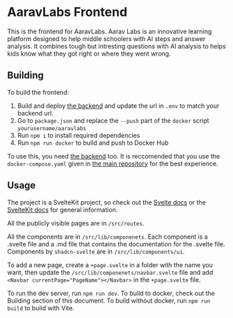 # AaravLabs Frontend

This is the frontend for AaravLabs. Aarav Labs is an innovative learning platform designed to help middle schoolers with AI steps and answer analysis. It combines tough but intresting questions with AI analysis to helps kids know what they got right or where they went wrong.

## Building

To build the frontend:
1. Build and deploy [the backend](https://github.com/AaravLabsOffical/Backend) and update the url in `.env` to match your backend url.
2. Go to `package.json` and replace the `--push` part of the `docker` script `yourusername/aaravlabs`
3. Run `npm i` to install required dependencies
4. Run `npm run docker` to build and push to Docker Hub

To use this, you need [the backend](https://github.com/AaravLabsOffical/Backend) too.
It is reccomended that you use the `docker-compose.yaml` given in [the main repository](https://github.com/AaravLabsOffical/AaravLabs) for the best experience.

## Usage

The project is a SvelteKit project, so check out the [Svelte docs](https://svelte.dev/docs/svelte/overview) or the [SvelteKit docs](https://svelte.dev/docs/kit/introduction) for general information.

All the publicly visible pages are in `/src/routes`.

All the components are in `/src/lib/componenets`. 
Each component is a .svelte file and a .md file that contains the documentation for the .svelte file. Components by `shadcn-svelte` are in `/src/lib/components/ui`.

To add a new page, create a `+page.svelte` in a folder with the name you want, then update the `/src/lib/componenets/navbar.svelte` file and add `<Navbar currentPage="PageName"></Navbar>` in the `+page.svelte` file.

To run the dev server, run `npm run dev`. To build to docker, check out the Building section of this document. To build without docker, run `npm run build` to build with Vite.
